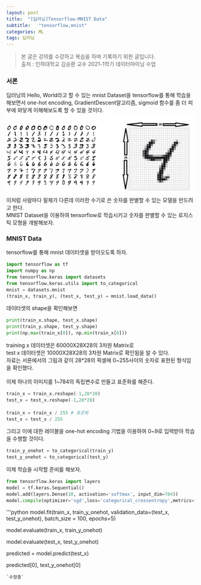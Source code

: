 ```yaml
---
layout: post
title:  "[딥러닝]Tensorflow-MNIST Data"
subtitle:   "tensorflow,mnist"
categories: ML
tags: 딥러닝
---
```


>본 글은 강의를 수강하고 복습을 하며 기록하기 위한 글입니다.<br/>
>출처 : 인하대학교 김승환 교수 2021-1학기 데이터마이닝 수업

### 서론

딥러닝의 Hello, World라고 할 수 있는 mnist Dataset을 tensorflow를 통해 학습을 해보면서 one-hot encoding, GradientDescent알고리즘, sigmoid 함수를 좀 더 피부에 와닿게 이해해보도록 할 수 있을 것이다.<br/>
<img src="/assets/img/딥러닝/mnist1.PNG" title="mnist"/>
이처럼 사람마다 필체가 다른데 이러한 수기로 쓴 숫자를 판별할 수 있는 모델을 만드려고 한다.<br/>
MNIST Dataset을 이용하여 tensorflow로 학습시키고 숫자를 판별할 수 있는 로지스틱 모형을 개발해보자.<br/>

### MNIST Data
tensorflow를 통해 mnist 데이터셋을 받아오도록 하자.
```python
import tensorflow as tf
import numpy as np
from tensorflow.keras import datasets
from tensorflow.keras.utils import to_categorical
mnist = datasets.mnist
(train_x, train_y), (test_x, test_y) = mnist.load_data()
```
데이터셋의 shape을 확인해보면
```python
print(train_x.shape, test_x.shape)
print(train_y.shape, test_y.shape)
print(np.max(train_x[0]), np.min(train_x[0]))
```
training x 데이터셋은 60000X28X28의 3차원 Matrix로<br/>
test x 데이터셋은 10000X28X28의 3차원 Matrix로 확인됨을 알 수 있다.<br/>
자료는 서론에서의 그림과 같이 28*28의 픽셀에 0~255사이의 숫자로 표현된 형식임을 확인했다.<br/>
<br/>
이제 하나의 이미지를 1~784의 독립변수로 만들고 표준화를 해준다.
```python
train_x = train_x.reshape(-1,28*28) 
test_x = test_x.reshape(-1,28*28)

train_x = train_x / 255 # 표준화
test_x = test_x / 255
```
그리고 이에 대한 레이블을 one-hot encoding 기법을 이용하여 0~9로 입력받아 학습을 수행할 것이다.
```python
train_y_onehot = to_categorical(train_y)
test_y_onehot = to_categorical(test_y)
```
이제 학습을 시작할 준비를 해보자.
```python
from tensorflow.keras import layers
model = tf.keras.Sequential()
model.add(layers.Dense(10, activation='softmax', input_dim=784))
model.compile(optimizer='sgd',loss='categorical_crossentropy',metrics=['accuracy'])
```
'''python
model.fit(train_x, train_y_onehot, validation_data=(test_x, test_y_onehot), batch_size = 100, epochs=5)

model.evaluate(train_x, train_y_onehot)

model.evaluate(test_x, test_y_onehot)

predicted = model.predict(test_x)

predicted[0], test_y_onehot[0]
```
`수정중`